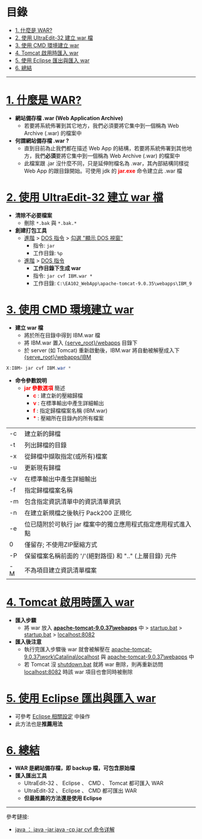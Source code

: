 <h1 id="top">目錄</h1>

<ul>
<li><a href='#s1'>1. 什麼是 WAR?</a></li>
<li><a href='#s2'>2. 使用 UltraEdit-32 建立 war 檔</a></li>
<li><a href='#s3'>3. 使用 CMD 環境建立 war</a></li>
<li><a href='#s4'>4. Tomcat 啟用時匯入 war</a></li>
<li><a href='#s5'>5. 使用 Eclipse 匯出與匯入 war</a></li>
<li><a href='#s6'>6. 總結</a></li></ul>

---

# <a id='s1' class='md-title' href='#top'>1. 什麼是 WAR?</a>

- **網站備存檔 .war (Web Application Archive)**
  - 若要將系統佈署到其它地方，我們必須要將它集中到一個稱為 Web Archive (.war) 的檔案中
- **何謂網站備存檔 .war ?**
  - 直到目前為止我們都在描述 Web App 的結構，若要將系統佈署到其他地方，我們**必須**要將它集中到一個稱為 Web Archive (.war) 的檔案中
  - 此檔案跟 .jar 沒什麼不同，只是延伸附檔名為 .war，其內部結構同樣從 Web App 的跟目錄開始。可使用 jdk 的 **<span style="color: red;">jar.exe</span>** 命令建立此 .war 檔

# <a id='s2' class='md-title' href='#top'>2. 使用 UltraEdit-32 建立 war 檔</a>

- **清除不必要檔案**
  - 刪除 `*.bak` 與 `*.bak.*`
- **創建打包工具**
  - <u>進階</u> > <u>DOS 指令</u> > <u>勾選 "顯示 DOS 視窗"</u>
    - 指令: `jar`
    - 工作目錄: `%p`
  - <u>進階</u> > <u>DOS 指令</u>
    - **工作目錄下生成 war**
    - 指令: `jar cvf IBM.war *`
    - 工作目錄: `C:\EA102_WebApp\apache-tomcat-9.0.35\webapps\IBM_9`

# <a id='s3' class='md-title' href='#top'>3. 使用 CMD 環境建立 war</a>

- **建立 war 檔**
  - 將於所在目錄中得到 IBM.war 檔
  - 將 IBM.war 置入 <u>{serve_root}/webapps</u> 目錄下
  - 於 server (如 Tomcat) 重新啟動後，IBM.war 將自動被解壓成入下 <u>{serve_root}/webapps/IBM</u>

```cs
X:IBM> jar cvf IBM.war *
```

- **命令參數說明**
  - **<span style="color: red;">jar 參數選項</span>** 簡述
    - **<span style="color: red;">c</span>** : 建立新的壓縮歸檔
    - **<span style="color: red;">v</span>** : 在標準輸出中產生詳細輸出
    - **<span style="color: red;">f</span>** : 指定歸檔檔案名稱 (IBM.war)
    - **<span style="color: red;">\*</span>** : 壓縮所在目錄內的所有檔案

<table>
<tr>	<td>-c</td>	<td>建立新的歸檔</td>	</tr>
<tr>	<td>-t</td>	<td>列出歸檔的目錄</td>	</tr>
<tr>	<td>-x</td>	<td>從歸檔中擷取指定(或所有)檔案</td>	</tr>
<tr>	<td>-u</td>	<td>更新現有歸檔</td>	</tr>
<tr>	<td>-v</td>	<td>在標準輸出中產生詳細輸出</td>	</tr>
<tr>	<td>-f</td>	<td>指定歸檔檔案名稱</td>	</tr>
<tr>	<td>-m</td>	<td>包含指定資訊清單中的資訊清單資訊</td>	</tr>
<tr>	<td>-n</td>	<td>在建立新規檔之後執行 Pack200 正規化</td>	</tr>
<tr>	<td>-e</td>	<td>位已隨附於可執行 jar 檔案中的獨立應用程式指定應用程式進入點</td>	</tr>
<tr>	<td>0</td>	<td>僅留存; 不使用ZIP壓縮方式</td>	</tr>
<tr>	<td>-P</td>	<td>保留檔案名稱前面的 '/'(絕對路徑) 和 ".." (上層目錄) 元件</td>	</tr>
<tr>	<td>-M</td>	<td>不為項目建立資訊清單檔案</td>	</tr>
</table>

# <a id='s4' class='md-title' href='#top'>4. Tomcat 啟用時匯入 war</a>

- **匯入步驟**
  - 將 war 放入 <u>**apache-tomcat-9.0.37\webapps**</u> 中 > <u>startup.bat</u> > <u>startup.bat</u> > <u>localhost:8082</u>
- **匯入後注意**
  - 執行完匯入步驟後 war 就會被解壓在 <u>apache-tomcat-9.0.37\work\Catalina\localhost</u> 與 <u>apache-tomcat-9.0.37\webapps</u> 中
  - 若 Tomcat 沒 <u>shutdown.bat</u> 就將 war 刪除，則再重新訪問 <u>localhost:8082</u> 時該 war 項目也會同時被刪除

# <a id='s5' class='md-title' href='#top'>5. 使用 Eclipse 匯出與匯入 war</a>

- 可參考 [Eclipse 相關設定](./05.Eclipse相關設定.md) 中操作
- 此方法也是**推薦用法**

# <a id='s6' class='md-title' href='#top'>6. 總結</a>

- **WAR 是網站備存檔，即 backup 檔，可包含原始檔**
- **匯入匯出工具**
  - UltraEdit-32 、 Eclipse 、 CMD 、 Tomcat 都可匯入 WAR
  - UltraEdit-32 、 Eclipse 、 CMD 都可匯出 WAR
  - **但最推薦的方法還是使用 Eclipse**

---

參考鏈接:

- [java ： java -jar,java -cp,jar cvf 命令详解](https://blog.csdn.net/z425955498/article/details/78872288)
